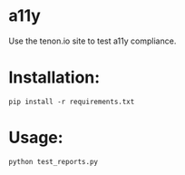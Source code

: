 a11y
============
Use the tenon.io site to test a11y compliance.


Installation:
=============
`pip install -r requirements.txt`


Usage:
======
`python test_reports.py`
